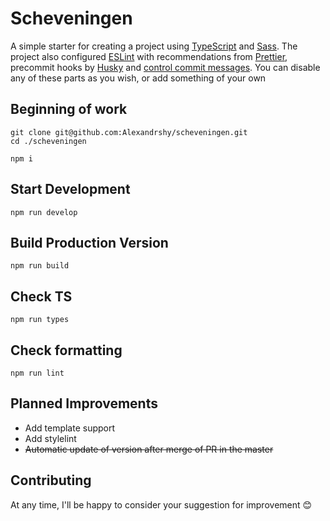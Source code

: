 # Scheveningen

A simple starter for creating a project using [TypeScript](https://www.typescriptlang.org/) and [Sass](https://sass-lang.com/). The project also configured [ESLint](eslint.org) with recommendations from [Prettier](https://prettier.io/), precommit hooks by [Husky](https://github.com/typicode/husky) and [control commit messages](https://github.com/conventional-changelog/commitlint). You can disable any of these parts as you wish, or add something of your own

## Beginning of work

```
git clone git@github.com:Alexandrshy/scheveningen.git
cd ./scheveningen
```

```
npm i
```

## Start Development

```
npm run develop
```

## Build Production Version

```
npm run build
```

## Check TS

```
npm run types
```

## Check formatting

```
npm run lint
```

## Planned Improvements
- Add template support
- Add stylelint
- ~~Automatic update of version after merge of PR in the master~~

## Contributing

At any time, I'll be happy to consider your suggestion for improvement 😊

